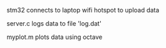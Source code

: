 stm32 connects to laptop wifi hotspot to upload data

server.c logs data to file 'log.dat'

myplot.m plots data using octave
